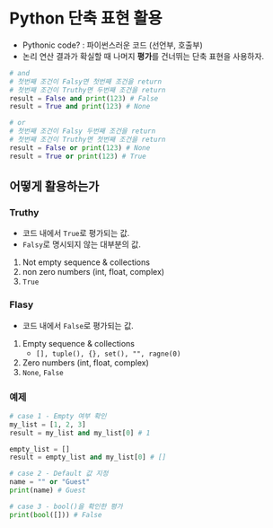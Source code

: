 # Python 단축 표현 활용
- Pythonic code? : 파이썬스러운 코드 (선언부, 호출부)
- 논리 연산 결과가 확실할 때 나머지 **평가**를 건너뛰는 단축 표현을 사용하자.
```python
# and
# 첫번째 조건이 Falsy면 첫번째 조건을 return
# 첫번째 조건이 Truthy면 두번째 조건을 return
result = False and print(123) # False
result = True and print(123) # None

# or
# 첫번째 조건이 Falsy 두번째 조건을 return
# 첫번째 조건이 Truthy면 첫번째 조건을 return
result = False or print(123) # None
result = True or print(123) # True
```

## 어떻게 활용하는가
### Truthy
- 코드 내에서 `True`로 평가되는 값.
- `Falsy`로 명시되지 않는 대부분의 값.
1. Not empty sequence & collections
2. non zero numbers (int, float, complex)
3. `True`

### Flasy
- 코드 내에서 `False`로 평가되는 값.
1. Empty sequence & collections
    - `[], tuple(), {}, set(), "", ragne(0)`
2. Zero numbers (int, float, complex)
3. `None`, `False`

### 예제
```python
# case 1 - Empty 여부 확인
my_list = [1, 2, 3]
result = my_list and my_list[0] # 1

empty_list = []
result = empty_list and my_list[0] # []

# case 2 - Default 값 지정
name = "" or "Guest"
print(name) # Guest

# case 3 - bool()을 확인한 평가
print(bool([])) # False
```